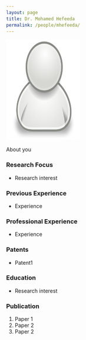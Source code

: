 ```yaml
---
layout: page
title: Dr. Mohamed Hefeeda
permalink: /people/mhefeeda/
---
```

![mhefeeda](/people/mhefeeda/small.png)


About you

### Research Focus
- Research interest 


### Previous Experience
- Experience


### Professional Experience
- Experience


### Patents
- Patent1


### Education
- Research interest 


### Publication 
1. Paper 1
2. Paper 2
3. Paper 2





